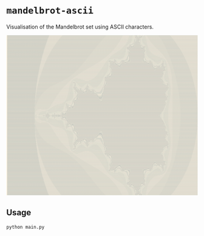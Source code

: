 # `mandelbrot-ascii`

Visualisation of the Mandelbrot set using ASCII characters.

![Visualisation of the Mandelbrot set](visualisation.png)

## Usage
```bash
python main.py
```